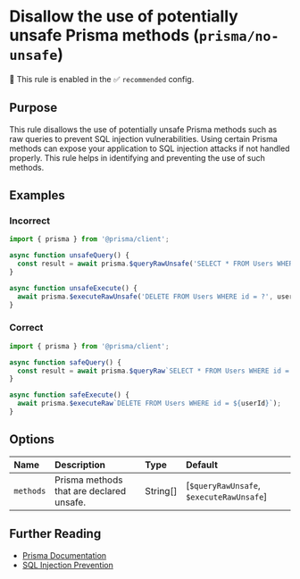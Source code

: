 # Disallow the use of potentially unsafe Prisma methods (`prisma/no-unsafe`)

💼 This rule is enabled in the ✅ `recommended` config.

<!-- end auto-generated rule header -->
## Purpose

This rule disallows the use of potentially unsafe Prisma methods such as raw queries to prevent SQL injection vulnerabilities. Using certain Prisma methods can expose your application to SQL injection attacks if not handled properly. This rule helps in identifying and preventing the use of such methods.

## Examples

### Incorrect

```typescript
import { prisma } from '@prisma/client';

async function unsafeQuery() {
  const result = await prisma.$queryRawUnsafe('SELECT * FROM Users WHERE id = ?', userId);
}

async function unsafeExecute() {
  await prisma.$executeRawUnsafe('DELETE FROM Users WHERE id = ?', userId);
}
```

### Correct

```typescript
import { prisma } from '@prisma/client';

async function safeQuery() {
  const result = await prisma.$queryRaw`SELECT * FROM Users WHERE id = ${userId}`);
}

async function safeExecute() {
  await prisma.$executeRaw`DELETE FROM Users WHERE id = ${userId}`);
}
```

## Options

<!-- begin auto-generated rule options list -->

| Name      | Description                              | Type     | Default                                  |
| :-------- | :--------------------------------------- | :------- | :--------------------------------------- |
| `methods` | Prisma methods that are declared unsafe. | String[] | [`$queryRawUnsafe`, `$executeRawUnsafe`] |

<!-- end auto-generated rule options list -->

## Further Reading

* [Prisma Documentation](https://www.prisma.io/docs/orm/prisma-client/queries/raw-database-access/raw-queries)
* [SQL Injection Prevention](https://cheatsheetseries.owasp.org/cheatsheets/SQL_Injection_Prevention_Cheat_Sheet.html)
